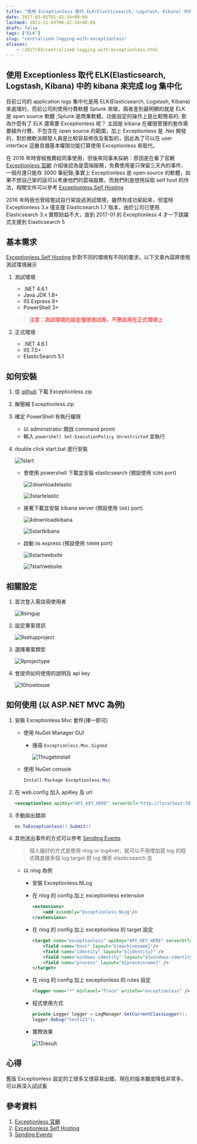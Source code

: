 ```yaml
---
title: "使用 Exceptionless 取代 ELK(Elasticsearch, Logstash, Kibana) 中的 kibana 來完成 log 集中化"
date: 2017-03-01T01:42:34+08:00
lastmod: 2021-11-03T00:42:34+08:00
draft: false
tags: ["ELK"]
slug: "centralized-logging-with-exceptionless"
aliases:
    - /2017/03/centralized-logging-with-exceptionless.html
---
```

## 使用 Exceptionless 取代 ELK(Elasticsearch, Logstash, Kibana) 中的 kibana 來完成 log 集中化

目前公司的 application logs 集中化是用 ELK(Elasticsearch, Logstash, Kibana) 來處理的，而前公司則使用付費軟體 Splunk 來做，兩者差別最明顯的就是 ELK 是 open source 軟體 ;Splunk 是商業軟體，功能設定的操作上是比較簡易的; 那為什麼有了 ELK 還需要 Exceptionless 呢？ 主因是 kibana 在權限管理的套件需要額外付費，不包含在 open source 的範圍，加上 Exceptionless 是 .Net 開發的，對於微軟派開發人員是比較容易修改及客製的，因此為了可以在 user interface 這層具備基本權限功能打算使用 Exceptionless 來取代。

在 2016 年時曾經推薦給同事使用，但後來同事未採納：原因是在看了官網 [Exceptionless 官網](https://exceptionless.com/) 介紹後認為是雲端服務，免費使用量只保留三天內的事件、一個月還只能存 3000 筆紀錄;事實上 Exceptionless 是 open source 的軟體，如果不想自己架的話可以考慮他們的雲端服務，而我們則是想用採取 self host 的作法，相關文件可以參考 [Exceptionless Self Hosting](https://github.com/exceptionless/Exceptionless/wiki/Self-Hosting)

2016 年時我也曾經嘗試自行架設過測試環境，雖然有成功架起來，但當時 Exceptionless 3.x 僅支援 Elasticsearch 1.7 版本，由於公司已使用 Elasticsearch 3.x 實際助益不大，直到 2017-01 的 Exceptionless 4 才一下跳躍式支援到 Elasticsearch 5

## 基本需求

[Exceptionless Self Hosting](https://github.com/exceptionless/Exceptionless/wiki/Self-Hosting) 針對不同的環境有不同的要求，以下文章內容將使用測試環境展示

1. 測試環境
    - .NET 4.6.1
    - Java JDK 1.8+
    - IIS Express 8+
    - PowerShell 3+

    > <span style="color:red">注意：測試環境的設定僅限測試用，不應該用在正式環境上</span>

2. 正式環境
    - .NET 4.6.1
    - IIS 7.5+
    - ElasticSearch 5.1

## 如何安裝

1. 從 [github](https://github.com/exceptionless/Exceptionless/releases) 下載 Exceptionless zip
2. 解壓縮 Exceptionless.zip
3. 確定 PowerShell 有執行權限
    - 以 administrator 開啟 command promt
    - 輸入 `powershell Set-ExecutionPolicy Unrestricted` 並執行
4. double click start.bat 進行安裝

    ![1start](https://cloud.githubusercontent.com/assets/3851540/23407878/e8767a1c-fe00-11e6-9b9d-b265ea477998.png)
    - 會使用 powershell 下載並安裝 elasticsearch (預設使用 `9200` port)

        ![2downloadelastic](https://cloud.githubusercontent.com/assets/3851540/23407880/e879b3c6-fe00-11e6-90e4-61db1486b3d6.png)

        ![3startelastic](https://cloud.githubusercontent.com/assets/3851540/23407877/e8747ed8-fe00-11e6-816b-d290100b1332.png)
    - 接著下載並安裝 kibana server (預設使用 `5601` port)

        ![4downloadkibana](https://cloud.githubusercontent.com/assets/3851540/23407879/e8786a84-fe00-11e6-8191-c1aade5eea3b.png)

        ![5startkibana](https://cloud.githubusercontent.com/assets/3851540/23407881/e8842f5e-fe00-11e6-81f5-cf2e15be6353.png)
    - 啟動 iis express (預設使用 `50000` port)

        ![6startwebsite](https://cloud.githubusercontent.com/assets/3851540/23407882/e886928a-fe00-11e6-9b7f-2462511155df.png)

        ![7startwebsite](https://cloud.githubusercontent.com/assets/3851540/23407884/e8aa8d2a-fe00-11e6-8c72-2b43eaea526d.png)

## 相關設定

1. 首次登入需註冊使用者

    ![8singup](https://cloud.githubusercontent.com/assets/3851540/23407883/e8a0df00-fe00-11e6-8c0c-6a91194dfe1d.png)
2. 設定專案資訊

    ![9setupproject](https://cloud.githubusercontent.com/assets/3851540/23407885/e8af3bae-fe00-11e6-9df6-f72fc442b8dc.png)
3. 選擇專案類型

    ![9projectype](https://cloud.githubusercontent.com/assets/3851540/23407873/e812549c-fe00-11e6-95e0-3847aae430d2.png)
4. 會提供如何使用的說明及 api key

    ![10howtouse](https://cloud.githubusercontent.com/assets/3851540/23407874/e8489f84-fe00-11e6-8621-e54089053ffd.png)

## 如何使用 (以 ASP.NET MVC 為例)

1. 安裝 Exceptionless.Mvc 套件(擇一即可)
    - 使用 NuGet Manager GUI
        - 搜尋 `Exceptionless.Mvc.Signed`

             ![11nugetinstall](https://cloud.githubusercontent.com/assets/3851540/23407876/e85f265a-fe00-11e6-8100-e00569e1bb4e.png)
    - 使用 NuGet console

        ```cs
        Install-Package Exceptionless.Mvc 
        ```

2. 在 web.config 加入 apiKey 及 url

    ```xml
    <exceptionless apiKey="API_KEY_HERE" serverUrl="http://localhost:50000"/>
    ```

3. 手動拋出錯誤

    ```cs
    ex.ToExceptionless().Submit()
    ```

4. 其他送出事件的方式可以參考 [Sending Events](https://github.com/exceptionless/Exceptionless.Net/wiki/Sending-Events)

     > 個人偏好的方式是使用 nlog or log4net，就可以不用增加寫 log 的程式碼直接多個 log target 把 log 傳至 elasticsearch 去

    - 以 nlog 為例
        - 安裝 Exceptionless.NLog
        - 在 nlog 的 config 加上 exceptionless extension

            ```xml
            <extensions>
                <add assembly="Exceptionless.NLog"/>  
            </extensions>
            ```

        - 在 nlog 的 config 加上 exceptionless 的 target 設定

            ```xml
            <target name="exceptionless" apiKey="API_KEY_HERE" serverUrl="http://localhost:50000" xsi:type="Exceptionless">
                <field name="host" layout="${machinename}"/>
                <field name="identity" layout="${identity}" />
                <field name="windows-identity" layout="${windows-identity:userName=True:domain=False}" />
                <field name="process" layout="${processname}" />
            </target>
            ```

        - 在 nlog 的 config 加上 exceptionless 的 rules 設定

            ```xml
            <logger name="*" minlevel="Trace" writeTo="exceptionless" />
            ```

        - 程式使用方式

            ```cs
            private Logger logger = LogManager.GetCurrentClassLogger();
            logger.Debug("test123");
            ```

        - 實際效果

            ![12result](https://cloud.githubusercontent.com/assets/3851540/23407875/e85da866-fe00-11e6-9daf-e499e3fb16b8.png)

## 心得

舊版 Exceptionless 設定的工很多又很容易出錯，現在的版本難度降低非常多，可以再深入試試看

## 參考資料

1. [Exceptionless 官網](https://exceptionless.com/)
2. [Exceptionless Self Hosting](https://github.com/exceptionless/Exceptionless/wiki/Self-Hosting)
3. [Sending Events](https://github.com/exceptionless/Exceptionless.Net/wiki/Sending-Events)
